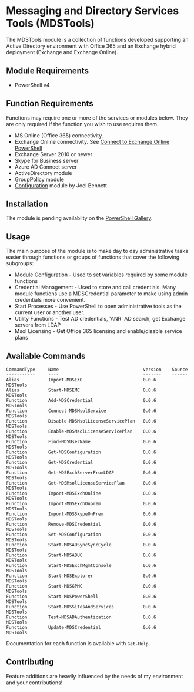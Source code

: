 # Messaging and Directory Services Tools (MDSTools)  
The MDSTools module is a collection of functions developed supporting an Active Directory environment with Office 365 and an Exchange hybrid deployment (Exchange and Exchange Online).  

## Module Requirements
* PowerShell v4

## Function Requirements
Functions may require one or more of the services or modules below. They are only required if the function you wish to use requires them. 
* MS Online (Office 365) connectivity.
* Exchange Online connectivity.  See [Connect to Exchange Online PowerShell](https://technet.microsoft.com/en-us/library/jj984289(v=exchg.160).aspx)
* Exchange Server 2010 or newer
* Skype for Business server
* Azure AD Connect server
* ActiveDirectory module
* GroupPolicy module
* [Configuration](https://www.powershellgallery.com/packages/Configuration) module by Joel Bennett

## Installation
The module is pending availablity on the [PowerShell Gallery](https://www.powershellgallery.com).

## Usage
The main purpose of the module is to make day to day administrative tasks easier through functions or groups of functions that cover the following subgroups:

* Module Configuration - Used to set variables required by some module functions
* Credential Management - Used to store and call credentials.  Many module functions use a MDSCredential parameter to make using admin credentials more convenient.
* Start Processes - Use PowerShell to open administrative tools as the current user or another user.
* Utility Functions - Test AD credentials, 'ANR' AD search, get Exchange servers from LDAP
* Msol Licensing - Get Office 365 licensing and enable/disable service plans

## Available Commands  

    CommandType     Name                                Version    Source
    -----------     ----                                -------    ------
    Alias           Import-MDSEXO                       0.0.6      MDSTools
    Alias           Start-MDSEMC                        0.0.6      MDSTools
    Function        Add-MDSCredential                   0.0.6      MDSTools
    Function        Connect-MDSMsolService              0.0.6      MDSTools
    Function        Disable-MDSMsolLicenseServicePlan   0.0.6      MDSTools
    Function        Enable-MDSMsolLicenseServicePlan    0.0.6      MDSTools
    Function        Find-MDSUserName                    0.0.6      MDSTools
    Function        Get-MDSConfiguration                0.0.6      MDSTools
    Function        Get-MDSCredential                   0.0.6      MDSTools
    Function        Get-MDSExchServerFromLDAP           0.0.6      MDSTools
    Function        Get-MDSMsolLicenseServicePlan       0.0.6      MDSTools
    Function        Import-MDSExchOnline                0.0.6      MDSTools
    Function        Import-MDSExchOnprem                0.0.6      MDSTools
    Function        Import-MDSSkypeOnPrem               0.0.6      MDSTools
    Function        Remove-MDSCredential                0.0.6      MDSTools
    Function        Set-MDSConfiguration                0.0.6      MDSTools
    Function        Start-MDSADSyncSyncCycle            0.0.6      MDSTools
    Function        Start-MDSADUC                       0.0.6      MDSTools
    Function        Start-MDSExchMgmtConsole            0.0.6      MDSTools
    Function        Start-MDSExplorer                   0.0.6      MDSTools
    Function        Start-MDSGPMC                       0.0.6      MDSTools
    Function        Start-MDSPowerShell                 0.0.6      MDSTools
    Function        Start-MDSSitesAndServices           0.0.6      MDSTools
    Function        Test-MDSADAuthentication            0.0.6      MDSTools
    Function        Update-MDSCredential                0.0.6      MDSTools

Documentation for each function is available with `Get-Help`.

## Contributing
Feature additions are heavily influenced by the needs of my environment and your contributions!
